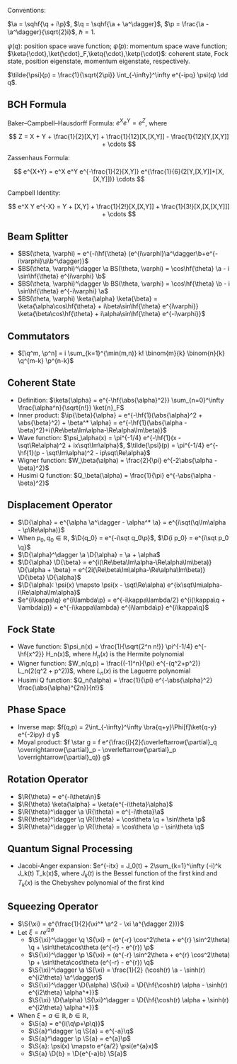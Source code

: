 
Conventions:

$\a = \sqhf{\q + i\p}$, $\q = \sqhf{\a + \a^\dagger}$, $\p = \frac{\a - \a^\dagger}{\sqrt{2}i}$, $\hbar = 1$.

$\psi(q)$: position space wave function; $\tilde{\psi}(p)$: momentum space wave function; $\keta{\cdot},\ket{\cdot}_F,\ketq{\cdot},\ketp{\cdot}$: coherent state, Fock state, position eigenstate, momentum eigenstate, respectively.

$\tilde{\psi}(p) = \frac{1}{\sqrt{2\pi}} \int_{-\infty}^\infty e^{-ipq} \psi(q) \dd q$.


## BCH Formula

Baker–Campbell–Hausdorff Formula: $e^Xe^Y = e^Z$, where

$$
Z = X + Y + \frac{1}{2}[X,Y] + \frac{1}{12}[X,[X,Y]] - \frac{1}{12}[Y,[X,Y]] + \cdots
$$

Zassenhaus Formula:

$$
e^{X+Y} = e^X e^Y e^{-\frac{1}{2}[X,Y]} e^{\frac{1}{6}(2[Y,[X,Y]]+[X,[X,Y]])} \cdots
$$

Campbell Identity:

$$
e^X Y e^{-X} = Y + [X,Y] + \frac{1}{2!}[X,[X,Y]] + \frac{1}{3!}[X,[X,[X,Y]]] + \cdots
$$


## Beam Splitter

- $BS(\theta, \varphi) = e^{-i\hf{\theta} (e^{i\varphi}\a^\dagger\b+e^{-i\varphi}\a\b^\dagger)}$
- $BS(\theta, \varphi)^\dagger \a BS(\theta, \varphi) = \cos\hf{\theta} \a - i \sin\hf{\theta} e^{i\varphi} \b$
- $BS(\theta, \varphi)^\dagger \b BS(\theta, \varphi) = \cos\hf{\theta} \b - i \sin\hf{\theta} e^{-i\varphi} \a$
- $BS(\theta, \varphi) \keta{\alpha} \keta{\beta} = \keta{\alpha\cos\hf{\theta} + i\beta\sin\hf{\theta} e^{i\varphi}} \keta{\beta\cos\hf{\theta} + i\alpha\sin\hf{\theta} e^{-i\varphi}}$


## Commutators

- $[\q^m, \p^n] = i \sum_{k=1}^{\min(m,n)} k! \binom{m}{k} \binom{n}{k} \q^{m-k} \p^{n-k}$


## Coherent State

- Definition: $\keta{\alpha} = e^{-\hf{\abs{\alpha}^2}} \sum_{n=0}^\infty \frac{\alpha^n}{\sqrt{n!}} \ket{n}_F$
- Inner product: $\ip{\beta}{\alpha} = e^{-\hf{1}(\abs{\alpha}^2 + \abs{\beta}^2) + \beta^* \alpha} = e^{-\hf{1}(\abs{\alpha - \beta}^2)+i(\Re\beta\Im\alpha-\Re\alpha\Im\beta)}$
- Wave function: $\psi_\alpha(x) = \pi^{-1/4} e^{-\hf{1}(x - \sqt\Re\alpha)^2 + ix\sqt\Im\alpha}$, $\tilde{\psi}(p) = \pi^{-1/4} e^{-\hf{1}(p - \sqt\Im\alpha)^2 - ip\sqt\Re\alpha}$
- Wigner function: $W_\beta(\alpha) = \frac{2}{\pi} e^{-2\abs{\alpha - \beta}^2}$
- Husimi Q function: $Q_\beta(\alpha) = \frac{1}{\pi} e^{-\abs{\alpha - \beta}^2}$



## Displacement Operator

- $\D{\alpha} = e^{\alpha \a^\dagger - \alpha^* \a} = e^{i\sqt(\q\Im\alpha - \p\Re\alpha)}$
- When $p_0,q_0\in\mathbb{R}$, $\D{q_0} = e^{-i\sqt q_0\p}$, $\D{i p_0} = e^{i\sqt p_0 \q}$
- $\D{\alpha}^\dagger \a \D{\alpha} = \a + \alpha$
- $\D{\alpha} \D{\beta} = e^{i(\Re\beta\Im\alpha-\Re\alpha\Im\beta)} \D{\alpha + \beta} = e^{2i(\Re\beta\Im\alpha-\Re\alpha\Im\beta)} \D{\beta} \D{\alpha}$
- $\D{\alpha}: \psi(x) \mapsto \psi(x - \sqt\Re\alpha) e^{ix\sqt\Im\alpha-i\Re\alpha\Im\alpha}$
- $e^{i\kappa\q} e^{i\lambda\p} = e^{-i\kappa\lambda/2} e^{i(\kappa\q + \lambda\p)} = e^{-i\kappa\lambda} e^{i\lambda\p} e^{i\kappa\q}$


## Fock State

- Wave function: $\psi_n(x) = \frac{1}{\sqrt{2^n n!}} \pi^{-1/4} e^{-\hf{x^2}} H_n(x)$, where $H_n(x)$ is the Hermite polynomial
- Wigner function: $W_n(q,p) = \frac{(-1)^n}{\pi} e^{-(q^2+p^2)} L_n(2(q^2 + p^2))$, where $L_n(x)$ is the Laguerre polynomial
- Husimi Q function: $Q_n(\alpha) = \frac{1}{\pi} e^{-\abs{\alpha}^2} \frac{\abs{\alpha}^{2n}}{n!}$


## Phase Space

- Inverse map: $f(q,p) = 2\int_{-\infty}^\infty \bra{q+y}\Phi[f]\ket{q-y} e^{-2ipy} d y$
- Moyal product: $f \star g = f e^{\frac{i}{2}(\overleftarrow{\partial}_q \overrightarrow{\partial}_p - \overleftarrow{\partial}_p \overrightarrow{\partial}_q)} g$


## Rotation Operator

- $\R{\theta} = e^{-i\theta\n}$
- $\R{\theta} \keta{\alpha} = \keta{e^{-i\theta}\alpha}$
- $\R{\theta}^\dagger \a \R{\theta} = e^{-i\theta}\a$
- $\R{\theta}^\dagger \q \R{\theta} = \cos\theta \q + \sin\theta \p$
- $\R{\theta}^\dagger \p \R{\theta} = \cos\theta \p - \sin\theta \q$


## Quantum Signal Processing

- Jacobi-Anger expansion: $e^{-itx} = J_0(t) + 2\sum_{k=1}^\infty (-i)^k J_k(t) T_k(x)$, where $J_k(t)$ is the Bessel function of the first kind and $T_k(x)$ is the Chebyshev polynomial of the first kind


## Squeezing Operator

- $\S{\xi} = e^{\frac{1}{2}(\xi^* \a^2 - \xi \a^{\dagger 2})}$
- Let $\xi = re^{i2\theta}$
    - $\S{\xi}^\dagger \q \S{\xi} = (e^{-r} \cos^2\theta + e^{r} \sin^2\theta) \q + \sin\theta\cos\theta (e^{-r} - e^{r}) \p$
    - $\S{\xi}^\dagger \p \S{\xi} = (e^{-r} \sin^2\theta + e^{r} \cos^2\theta) \p + \sin\theta\cos\theta (e^{-r} - e^{r}) \q$
    - $\S{\xi}^\dagger \a \S{\xi} = \frac{1}{2} (\cosh(r) \a - \sinh(r) e^{i2\theta} \a^\dagger)$
    - $\S{\xi}^\dagger \D{\alpha} \S{\xi} = \D{\hf{\cosh(r) \alpha - \sinh(r) e^{i2\theta} \alpha^*}}$
    - $\S{\xi} \D{\alpha} \S{\xi}^\dagger = \D{\hf{\cosh(r) \alpha + \sinh(r) e^{i2\theta} \alpha^*}}$
- When $\xi=a\in\mathbb{R},b\in\mathbb{R}$,
    - $\S{a} = e^{i(\q\p+\p\q)}$
    - $\S{a}^\dagger \q \S{a} = e^{-a}\q$
    - $\S{a}^\dagger \p \S{a} = e^{a}\p$
    - $\S{a}: \psi(x) \mapsto e^{a/2} \psi(e^{a}x)$
    - $\S{a} \D{b} = \D{e^{-a}b} \S{a}$
